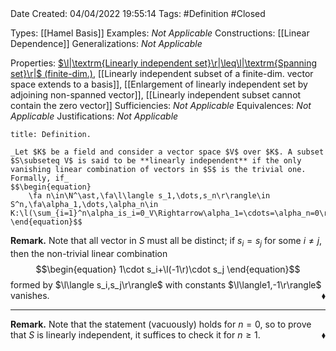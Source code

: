 <br />
<br />

Date Created: 04/04/2022 19:55:14
Tags: #Definition #Closed

Types: [[Hamel Basis]]
Examples: _Not Applicable_
Constructions: [[Linear Dependence]]
Generalizations: _Not Applicable_

Properties: [$\l|\textrm{Linearly independent set}\r|\leq\l|\textrm{Spanning set}\r|$ (finite-dim.)](Cardinality%20of%20linearly%20independent%20sets%20no%20more%20than%20that%20of%20spanning%20sets%20(finite-dim.).md), [[Linearly independent subset of a finite-dim. vector space extends to a basis]], [[Enlargement of linearly independent set by adjoining non-spanned vector]], [[Linearly independent subset cannot contain the zero vector]]
Sufficiencies: _Not Applicable_
Equivalences: _Not Applicable_
Justifications: _Not Applicable_

``` ad-Definition
title: Definition.

_Let $K$ be a field and consider a vector space $V$ over $K$. A subset $S\subseteq V$ is said to be **linearly independent** if the only vanishing linear combination of vectors in $S$ is the trivial one. Formally, if_
$$\begin{equation}
    \fa n\in\N^\ast,\fa\l\langle s_1,\dots,s_n\r\rangle\in S^n,\fa\alpha_1,\dots,\alpha_n\in K:\l(\sum_{i=1}^n\alpha_is_i=0_V\Rightarrow\alpha_1=\cdots=\alpha_n=0\r).
\end{equation}$$

```

**Remark.** Note that all vector in $S$ must all be distinct; if $s_i=s_j$ for some $i\neq j$, then the non-trivial linear combination
$$\begin{equation}
    1\cdot s_i+\l(-1\r)\cdot s_j
\end{equation}$$
formed by $\l\langle s_i,s_j\r\rangle$ with constants $\l\langle1,-1\r\rangle$ vanishes.<span style="float:right;">$\blacklozenge$</span>

---

**Remark.** Note that the statement (vacuously) holds for $n=0$, so to prove that $S$ is linearly independent, it suffices to check it for $n\geq1$.<span style="float:right;">$\blacklozenge$</span>

